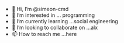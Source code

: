 - 👋 Hi, I’m @simeon-cmd
- 👀 I’m interested in ... programming 
- 🌱 I’m currently learning ...social engineering 
- 💞️ I’m looking to collaborate on ...alx
- 📫 How to reach me ...here 

<!---
simeon-cmd/simeon-cmd is a ✨ special ✨ repository because its `README.md` (this file) appears on your GitHub profile.
You can click the Preview link to take a look at your changes.
--->
